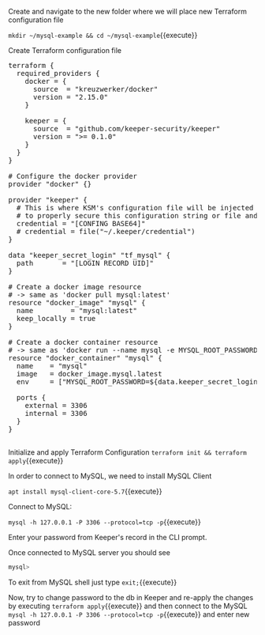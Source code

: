Create and navigate to the new folder where we will place new Terraform configuration file

`mkdir ~/mysql-example && cd ~/mysql-example`{{execute}}

Create Terraform configuration file

<pre class="file" data-filename="mysql-example/main.tf" data-target="replace">
terraform {
  required_providers {
    docker = {
      source  = "kreuzwerker/docker"
      version = "2.15.0"
    }

    keeper = {
      source  = "github.com/keeper-security/keeper"
      version = ">= 0.1.0"
    }
  }
}

# Configure the docker provider
provider "docker" {}

provider "keeper" {
  # This is where KSM's configuration file will be injected securely. It is up to the user
  # to properly secure this configuration string or file and inected it securely.
  credential = "[CONFING BASE64]"
  # credential = file("~/.keeper/credential")
}

data "keeper_secret_login" "tf_mysql" {
  path       = "[LOGIN RECORD UID]" 
}

# Create a docker image resource
# -> same as 'docker pull mysql:latest'
resource "docker_image" "mysql" {
  name         = "mysql:latest"
  keep_locally = true
}

# Create a docker container resource
# -> same as 'docker run --name mysql -e MYSQL_ROOT_PASSWORD=[PASSWORD FROM KEEPER RECORD]} -p3306:3306 -d mysql:latest'
resource "docker_container" "mysql" {
  name    = "mysql"
  image   = docker_image.mysql.latest
  env     = ["MYSQL_ROOT_PASSWORD=${data.keeper_secret_login.tf_mysql.password}"]

  ports {
    external = 3306
    internal = 3306
  }
}

</pre>

Initialize and apply Terraform Configuration
`terraform init && terraform apply`{{execute}}

In order to connect to MySQL, we need to install MySQL Client

`apt install mysql-client-core-5.7`{{execute}}

Connect to MySQL:

`mysql -h 127.0.0.1 -P 3306 --protocol=tcp -p`{{execute}}

Enter your password from Keeper's record in the CLI prompt.

Once connected to MySQL server you should see

```bash
mysql>
```

To exit from MySQL shell just type `exit;`{{execute}}

Now, try to change password to the db in Keeper and re-apply the changes by executing `terraform apply`{{execute}} and then connect to the MySQL
`mysql -h 127.0.0.1 -P 3306 --protocol=tcp -p`{{execute}}
and enter new password

